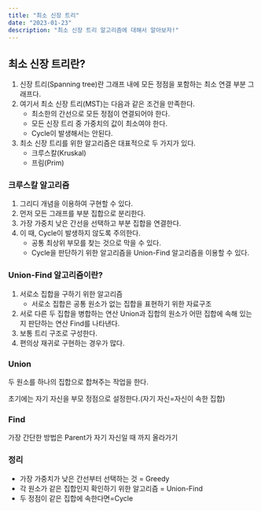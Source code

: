 ```yaml
---
title: "최소 신장 트리"
date: "2023-01-23"
description: "최소 신장 트리 알고리즘에 대해서 알아보자!"
---
```


## 최소 신장 트리란?

1. 신장 트리(Spanning tree)란 그래프 내에 모든 정점을 포함하는 최소 연결 부분 그래프다.
2. 여기서 최소 신장 트리(MST)는 다음과 같은 조건을 만족한다.
   - 최소한의 간선으로 모든 정점이 연결되어야 한다.
   - 모든 신장 트리 중 가중치의 값이 최소여야 한다.
   - Cycle이 발생해서는 안된다.
3. 최소 신장 트리를 위한 알고리즘은 대표적으로 두 가지가 있다.
   - 크루스칼(Kruskal)
   - 프림(Prim)

### 크루스칼 알고리즘

1. 그리디 개념을 이용하여 구현할 수 있다.
2. 먼저 모든 그래프를 부분 집합으로 분리한다.
3. 가장 가중치 낮은 간선을 선택하고 부분 집합을 연결한다.
4. 이 때, Cycle이 발생하지 않도록 주의한다.
   - 공통 최상위 부모를 찾는 것으로 막을 수 있다.
   - Cycle을 판단하기 위한 알고리즘을 Union-Find 알고리즘을 이용할 수 있다.

### Union-Find 알고리즘이란?

1. 서로소 집합을 구하기 위한 알고리즘
   - 서로소 집합은 공통 원소가 없는 집합을 표현하기 위한 자료구조
2. 서로 다른 두 집합을 병합하는 연산 Union과 집합의 원소가 어떤 집합에 속해 있는지 판단하는 연산 Find를 나타낸다.
3. 보통 트리 구조로 구성한다.
4. 편의상 재귀로 구현하는 경우가 많다.

### Union

두 원소를 하나의 집합으로 합쳐주는 작업을 한다.

초기에는 자기 자신을 부모 정점으로 설정한다.(자기 자신=자신이 속한 집합)

### Find

가장 간단한 방법은 Parent가 자기 자신일 때 까지 올라가기

### 정리

- 가장 가중치가 낮은 간선부터 선택하는 것 = Greedy
- 각 원소가 같은 집합인지 확인하기 위한 알고리즘 = Union-Find
- 두 정점이 같은 집합에 속한다면=Cycle
